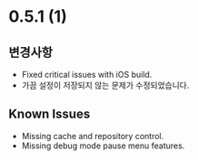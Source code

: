 # 0.5.1 (1)

## 변경사항

- Fixed critical issues with iOS build.
- 가끔 설정이 저장되지 않는 문제가 수정되었습니다.

## Known Issues

- Missing cache and repository control.
- Missing debug mode pause menu features.
